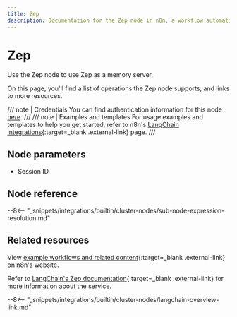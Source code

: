 ```yaml
---
title: Zep
description: Documentation for the Zep node in n8n, a workflow automation platform. Includes details of operations and configuration, and links to examples and credentials information.
---
```


# Zep

Use the Zep node to use Zep as a memory server.

On this page, you'll find a list of operations the Zep node supports, and links to more resources.

/// note | Credentials
You can find authentication information for this node [here](/integrations/builtin/credentials/zep/).
///
/// note | Examples and templates
For usage examples and templates to help you get started, refer to n8n's [LangChain integrations](https://n8n.io/integrations/zep/){:target=_blank .external-link} page.
///	
## Node parameters

* Session ID

## Node reference

--8<-- "_snippets/integrations/builtin/cluster-nodes/sub-node-expression-resolution.md"

## Related resources

View [example workflows and related content](https://n8n.io/integrations/zep/){:target=_blank .external-link} on n8n's website.

Refer to [LangChain's Zep documentation](https://js.langchain.com/docs/modules/memory/integrations/zep_memory){:target=_blank .external-link} for more information about the service.

--8<-- "_snippets/integrations/builtin/cluster-nodes/langchain-overview-link.md"

